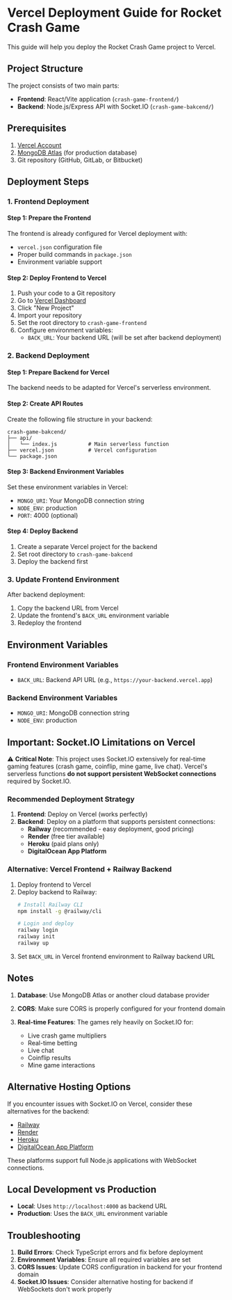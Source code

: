 # Vercel Deployment Guide for Rocket Crash Game

This guide will help you deploy the Rocket Crash Game project to Vercel.

## Project Structure

The project consists of two main parts:
- **Frontend**: React/Vite application (`crash-game-frontend/`)  
- **Backend**: Node.js/Express API with Socket.IO (`crash-game-bakcend/`)

## Prerequisites

1. [Vercel Account](https://vercel.com)
2. [MongoDB Atlas](https://www.mongodb.com/atlas) (for production database)
3. Git repository (GitHub, GitLab, or Bitbucket)

## Deployment Steps

### 1. Frontend Deployment

#### Step 1: Prepare the Frontend
The frontend is already configured for Vercel deployment with:
- `vercel.json` configuration file
- Proper build commands in `package.json`
- Environment variable support

#### Step 2: Deploy Frontend to Vercel
1. Push your code to a Git repository
2. Go to [Vercel Dashboard](https://vercel.com/dashboard)
3. Click "New Project"
4. Import your repository
5. Set the root directory to `crash-game-frontend`
6. Configure environment variables:
   - `BACK_URL`: Your backend URL (will be set after backend deployment)

### 2. Backend Deployment

#### Step 1: Prepare Backend for Vercel
The backend needs to be adapted for Vercel's serverless environment.

#### Step 2: Create API Routes
Create the following file structure in your backend:

```
crash-game-bakcend/
├── api/
│   └── index.js          # Main serverless function
├── vercel.json           # Vercel configuration
└── package.json
```

#### Step 3: Backend Environment Variables
Set these environment variables in Vercel:
- `MONGO_URI`: Your MongoDB connection string
- `NODE_ENV`: production
- `PORT`: 4000 (optional)

#### Step 4: Deploy Backend
1. Create a separate Vercel project for the backend
2. Set root directory to `crash-game-bakcend`
3. Deploy the backend first

### 3. Update Frontend Environment

After backend deployment:
1. Copy the backend URL from Vercel
2. Update the frontend's `BACK_URL` environment variable
3. Redeploy the frontend

## Environment Variables

### Frontend Environment Variables
- `BACK_URL`: Backend API URL (e.g., `https://your-backend.vercel.app`)

### Backend Environment Variables
- `MONGO_URI`: MongoDB connection string
- `NODE_ENV`: production

## Important: Socket.IO Limitations on Vercel

⚠️ **Critical Note**: This project uses Socket.IO extensively for real-time gaming features (crash game, coinflip, mine game, live chat). Vercel's serverless functions **do not support persistent WebSocket connections** required by Socket.IO.

### Recommended Deployment Strategy

1. **Frontend**: Deploy on Vercel (works perfectly)
2. **Backend**: Deploy on a platform that supports persistent connections:
   - **Railway** (recommended - easy deployment, good pricing)
   - **Render** (free tier available)
   - **Heroku** (paid plans only)
   - **DigitalOcean App Platform**

### Alternative: Vercel Frontend + Railway Backend

1. Deploy frontend to Vercel
2. Deploy backend to Railway:
   ```bash
   # Install Railway CLI
   npm install -g @railway/cli
   
   # Login and deploy
   railway login
   railway init
   railway up
   ```
3. Set `BACK_URL` in Vercel frontend environment to Railway backend URL

## Notes

1. **Database**: Use MongoDB Atlas or another cloud database provider

2. **CORS**: Make sure CORS is properly configured for your frontend domain

3. **Real-time Features**: The games rely heavily on Socket.IO for:
   - Live crash game multipliers
   - Real-time betting
   - Live chat
   - Coinflip results
   - Mine game interactions

## Alternative Hosting Options

If you encounter issues with Socket.IO on Vercel, consider these alternatives for the backend:
- [Railway](https://railway.app)
- [Render](https://render.com)
- [Heroku](https://heroku.com)
- [DigitalOcean App Platform](https://www.digitalocean.com/products/app-platform)

These platforms support full Node.js applications with WebSocket connections.

## Local Development vs Production

- **Local**: Uses `http://localhost:4000` as backend URL
- **Production**: Uses the `BACK_URL` environment variable

## Troubleshooting

1. **Build Errors**: Check TypeScript errors and fix before deployment
2. **Environment Variables**: Ensure all required variables are set
3. **CORS Issues**: Update CORS configuration in backend for your frontend domain
4. **Socket.IO Issues**: Consider alternative hosting for backend if WebSockets don't work properly
